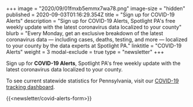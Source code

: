 +++
image = "2020/09/01fmxb5emmx7wa78.png"
image-size = "hidden"
published = 2020-09-03T01:16:29.354Z
title = "Sign up for COVID-19 Alerts"
description = "Sign up for COVID-19 Alerts, Spotlight PA's free weekly update with the latest coronavirus data localized to your county"
blurb = "Every Monday, get an exclusive breakdown of the latest coronavirus data — including cases, deaths, testing, and more — localized to your county by the data experts at Spotlight PA."
linktitle = "COVID-19 Alerts"
weight = 3
modal-exclude = true
type = "newsletter"
+++

Sign up for **COVID-19 Alerts**, Spotlight PA's free weekly update with the latest coronavirus data localized to your county.

To see current statewide statistics for Pennsylvania, visit our [COVID-19 tracking dashboard](/news/2020/03/pa-coronavirus-updates-cases-map-live-tracker/).

{{<newsletter/covid-alerts-form>}}
